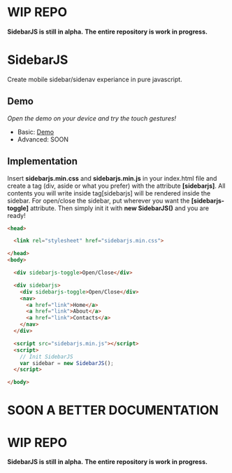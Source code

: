 # WIP REPO
**SidebarJS is still in alpha.**
**The entire repository is work in progress.**

# SidebarJS
Create mobile sidebar/sidenav experiance in pure javascript.

## Demo
*Open the demo on your device and try the touch gestures!*

* Basic: [Demo](https://rawgit.com/lorenzodianni/SidebarJS/master/demo/basic.html)
* Advanced: SOON


## Implementation
Insert **sidebarjs.min.css** and **sidebarjs.min.js** in your index.html file and create a tag (div, aside or what you prefer) with the attribute **[sidebarjs]**.
All contents you will write inside tag[sidebarjs] will be rendered inside the sidebar.
For open/close the sidebar, put wherever you want the **[sidebarjs-toggle]** attribute.
Then simply init it with **new SidebarJS()** and you are ready!
```html
<head>

  <link rel="stylesheet" href="sidebarjs.min.css">

</head>
<body>

  <div sidebarjs-toggle>Open/Close</div>

  <div sidebarjs>
    <div sidebarjs-toggle>Open/Close</div>
  	<nav>
   	  <a href="link">Home</a>
      <a href="link">About</a>
      <a href="link">Contacts</a>
    </nav>
  </div>

  <script src="sidebarjs.min.js"></script>
  <script>
  	// Init SidebarJS
    var sidebar = new SidebarJS();
  </script>

</body>
```

# SOON A BETTER DOCUMENTATION
# WIP REPO
**SidebarJS is still in alpha.**
**The entire repository is work in progress.**
